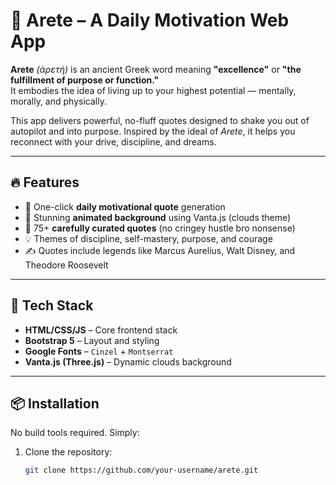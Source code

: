 # 🧠 Arete – A Daily Motivation Web App

**Arete** *(ἀρετή)* is an ancient Greek word meaning **"excellence"** or **"the fulfillment of purpose or function."**  
It embodies the idea of living up to your highest potential — mentally, morally, and physically.

This app delivers powerful, no-fluff quotes designed to shake you out of autopilot and into purpose. Inspired by the ideal of *Arete*, it helps you reconnect with your drive, discipline, and dreams.

---

## 🔥 Features

- 🎯 One-click **daily motivational quote** generation
- 🌌 Stunning **animated background** using Vanta.js (clouds theme)
- 🧠 75+ **carefully curated quotes** (no cringey hustle bro nonsense)
- 💡 Themes of discipline, self-mastery, purpose, and courage
- ✍️ Quotes include legends like Marcus Aurelius, Walt Disney, and Theodore Roosevelt

---

## 🚀 Tech Stack

- **HTML/CSS/JS** – Core frontend stack
- **Bootstrap 5** – Layout and styling
- **Google Fonts** – `Cinzel` + `Montserrat`
- **Vanta.js (Three.js)** – Dynamic clouds background

---

## 📦 Installation

No build tools required. Simply:

1. Clone the repository:
   ```bash
   git clone https://github.com/your-username/arete.git
